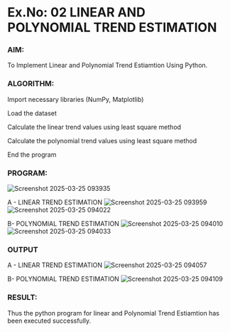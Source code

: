 # Ex.No: 02 LINEAR AND POLYNOMIAL TREND ESTIMATION

### AIM:
To Implement Linear and Polynomial Trend Estiamtion Using Python.

### ALGORITHM:
Import necessary libraries (NumPy, Matplotlib)

Load the dataset

Calculate the linear trend values using least square method

Calculate the polynomial trend values using least square method

End the program
### PROGRAM:
![Screenshot 2025-03-25 093935](https://github.com/user-attachments/assets/e262a2e1-e5ed-4de1-a6a6-ab9c14c89762)

A - LINEAR TREND ESTIMATION
![Screenshot 2025-03-25 093959](https://github.com/user-attachments/assets/0f0340a2-326e-4edc-a713-1a331349bd33)
![Screenshot 2025-03-25 094022](https://github.com/user-attachments/assets/11cd0754-4cbe-414d-81af-0d2c77a6b4e8)

B- POLYNOMIAL TREND ESTIMATION
![Screenshot 2025-03-25 094010](https://github.com/user-attachments/assets/3d411669-83c6-4798-a60a-99683bb999b8)
![Screenshot 2025-03-25 094033](https://github.com/user-attachments/assets/0bd943b8-8eea-4148-9815-6b5416b3a79d)


### OUTPUT
A - LINEAR TREND ESTIMATION
![Screenshot 2025-03-25 094057](https://github.com/user-attachments/assets/3dcec63a-f3fa-47d7-b469-4c5b35d3891e)

B- POLYNOMIAL TREND ESTIMATION
![Screenshot 2025-03-25 094109](https://github.com/user-attachments/assets/a56d2a3d-cf78-4151-a133-70df9dd33c23)

### RESULT:
Thus the python program for linear and Polynomial Trend Estiamtion has been executed successfully.
